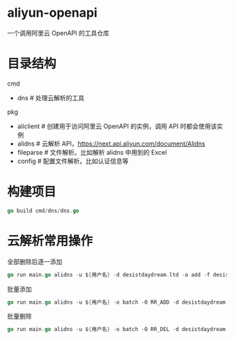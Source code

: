 # aliyun-openapi

一个调用阿里云 OpenAPI 的工具仓库

# 目录结构

cmd

- dns # 处理云解析的工具

pkg

- aliclient # 创建用于访问阿里云 OpenAPI 的实例，调用 API 时都会使用该实例
- alidns # 云解析 API，https://next.api.aliyun.com/document/Alidns
- fileparse # 文件解析。比如解析 alidns 中用到的 Excel
- config # 配置文件解析。比如认证信息等

# 构建项目

```go
go build cmd/dns/dns.go
```

# 云解析常用操作

全部删除后逐一添加

```go
go run main.go alidns -u ${用户名} -d desistdaydream.ltd -o add -f desistdaydream.ltd.xlsx
```

批量添加

```go
go run main.go alidns -u ${用户名} -o batch -O RR_ADD -d desistdaydream.ltd -f /mnt/d/Downloads/desistdaydream.ltd.xlsx
```

批量删除

```go
go run main.go alidns -u ${用户名} -o batch -O RR_DEL -d desistdaydream.ltd -f /mnt/d/Downloads/desistdaydream.ltd.xlsx
```
